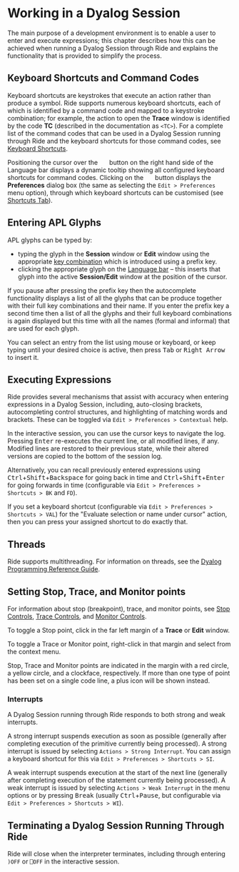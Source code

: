 # Working in a Dyalog Session

The main purpose of a development environment is to enable a user to enter and execute expressions; this chapter describes how this can be achieved when running a Dyalog Session through Ride and explains the functionality that is provided to simplify the process. 

## Keyboard Shortcuts and Command Codes

Keyboard shortcuts are keystrokes that execute an action rather than produce a symbol. Ride supports numerous keyboard shortcuts, each of which is identified by a command code and mapped to a keystroke combination; for example, the action to open the **Trace** window  is identified by the code **TC** (described in the documentation as `<TC>`). For a complete list of the command codes that can be used in a Dyalog Session running through Ride and the keyboard shortcuts for those command codes, see [Keyboard Shortcuts](keyboard_shortcuts.md).

Positioning the cursor over the <img src="../img/screenshots/b_shortcuts.png" style="margin-left: 3px;margin-right: 3px;margin-bottom: 0px;height: 12px;" /> button on the right hand side of the Language bar displays a dynamic tooltip showing all configured keyboard shortcuts for command codes. Clicking on the <img src="../img/screenshots/b_shortcuts.png" style="margin-left: 3px;margin-right: 3px;margin-bottom: 0px;height: 12px;" /> button displays the **Preferences** dialog box (the same as selecting the `Edit > Preferences` menu option), through which keyboard shortcuts can be customised (see [Shortcuts Tab](customising_your_session.md/#shortcuts-tab)).

## Entering APL Glyphs

APL glyphs can be typed by:

- typing the glyph in the **Session** window or **Edit** window using the appropriate [key combination](the_dyalog_development_environment.md/#keyboard-mappings-for-apl-glyphs) which is introduced using a prefix key.
- clicking the appropriate glyph on the [Language bar](the_dyalog_development_environment.md/#language-bar) – this inserts that glyph into the active **Session/Edit** window at the position of the cursor.

If you pause after pressing the prefix key then the autocomplete functionality displays a list of all the glyphs that can be produce together with their full key combinations and their name. If you enter the prefix key a second time then a list of all the glyphs and their full keyboard combinations is again displayed but this time with all the names (formal and informal) that are used for each glyph.

You can select an entry from the list using mouse or keyboard, or keep typing until your desired choice is active, then press <kbd>Tab</kbd> or <kbd>Right Arrow</kbd> to insert it.

## Executing Expressions

Ride provides several mechanisms that assist with accuracy when entering expressions in a Dyalog Session, including, auto-closing brackets, autocompleting control structures, and highlighting of matching words and brackets. These can be toggled via `Edit > Preferences > Contextual` help.

In the interactive session, you can use the cursor keys to navigate the log. Pressing <kbd>Enter</kbd> re-executes the current line, or all modified lines, if any. Modified lines are restored to their previous state, while their altered versions are copied to the bottom of the session log.

Alternatively, you can recall previously entered expressions using <kbd>Ctrl</kbd>+<kbd>Shift</kbd>+<kbd>Backspace</kbd> for going back in time and <kbd>Ctrl</kbd>+<kbd>Shift</kbd>+<kbd>Enter</kbd> for going forwards in time (configurable via `Edit > Preferences > Shortcuts > BK` and `FD`).

If you set a keyboard shortcut (configurable via `Edit > Preferences > Shortcuts > VAL`) for the "Evaluate selection or name under cursor" action, then you can press your assigned shortcut to do exactly that.

## Threads

Ride supports multithreading. For information on threads, see the [Dyalog Programming Reference Guide](https://docs.dyalog.com/latest/Dyalog%20Programming%20Reference%20Guide.pdf).

## Setting Stop, Trace, and Monitor points

For information about stop (breakpoint), trace, and monitor points, see [Stop Controls](https://help.dyalog.com/latest/index.htm#Language/System%20Functions/stop.htm), [Trace Controls](https://help.dyalog.com/latest/index.htm#Language/System%20Functions/trace.htm), and [Monitor Controls](https://help.dyalog.com/latest/index.htm#Language/System%20Functions/monitor.htm).

To toggle a Stop point, click in the far left margin of a **Trace** or **Edit** window.

To toggle a Trace or Monitor point, right-click in that margin and select from the context menu.

Stop, Trace and Monitor points are indicated in the margin with a red circle, a yellow circle, and a clockface, respectively. If more than one type of point has been set on a single code line, a plus icon will be shown instead. 

### Interrupts

A Dyalog Session running through Ride responds to both strong and weak interrupts.

A strong interrupt suspends execution as soon as possible (generally after completing execution of the primitive currently being processed). A strong interrupt is issued by selecting `Actions > Strong Interrupt`. You can assign a keyboard shortcut for this via `Edit > Preferences > Shortcuts > SI`.

A weak interrupt suspends execution at the start of the next line (generally after completing execution of the statement currently being processed). A weak interrupt is issued by selecting `Actions > Weak Interrupt` in the menu options or by pressing <kbd>Break</kbd> (usually <kbd>Ctrl</kbd>+<kbd>Pause</kbd>, but configurable via `Edit > Preferences > Shortcuts > WI`).

## Terminating a Dyalog Session Running Through Ride

Ride will close when the interpreter terminates, including through entering `)OFF` or `⎕OFF` in the interactive session.
